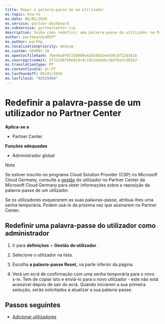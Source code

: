```yaml
---
title: Repor a palavra-passe de um utilizador
ms.topic: how-to
ms.date: 06/05/2020
ms.service: partner-dashboard
ms.subservice: partnercenter-csp
description: Saiba como redefinir uma palavra-passe do utilizador no Partner Center. Os utilizadores receberão uma senha temporária da próxima vez que assinarem no Partner Center.
author: parthpandyaMSFT
ms.author: parthp
ms.localizationpriority: medium
ms.custom: SEOMAY.20
ms.openlocfilehash: 7be44a0f67258989e4a55d6d34a93019712b341b
ms.sourcegitcommit: 5f31146f50e01dc4c1922e0a5bc369f0a3cd8162
ms.translationtype: MT
ms.contentlocale: pt-PT
ms.lasthandoff: 09/01/2020
ms.locfileid: "92529564"
---
```

# <a name="reset-a-users-password-in-partner-center"></a>Redefinir a palavra-passe de um utilizador no Partner Center

**Aplica-se a**

- Partner Center
 
**Funções adequadas**

- Administrador global

> [!NOTE]  
> Se estiver inscrito no programa Cloud Solution Provider (CSP) no Microsoft Cloud Germany, consulte a [gestão](user-management-in-partner-center-for-microsoft-cloud-germany.md) do utilizador no Partner Center da Microsoft Cloud Germany para obter informações sobre a reposição da palavra-passe de um utilizador.

Se os utilizadores esquecerem as suas palavras-passe, atribua-lhes uma senha temporária. Podem usá-lo da próxima vez que assinarem no Partner Center.

## <a name="reset-a-user-password-as-an-admin"></a>Redefinir uma palavra-passe do utilizador como administrador

1. Ir para **definições** &gt; **Gestão do utilizador** .

2. Selecione o utilizador na lista.

3. Escolha **a palavra-passe Reset,** na parte inferior da página.

4. Verá um ecrã de confirmação com uma senha temporária para o novo s-in. Tem de copiar isto e enviá-lo para o novo utilizador - este não está acessível depois de sair do ecrã. Quando iniciarem a sua primeira sedução, serão solicitados a atualizar a sua palavra-passe.

## <a name="next-steps"></a>Passos seguintes

- [Adicionar utilizadores](create-user-accounts-and-set-permissions.md)
